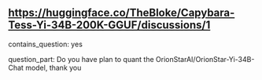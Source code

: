 ## https://huggingface.co/TheBloke/Capybara-Tess-Yi-34B-200K-GGUF/discussions/1

contains_question: yes

question_part: Do you have plan to quant the OrionStarAI/OrionStar-Yi-34B-Chat model, thank you